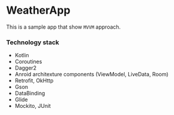 # WeatherApp

This is a sample app that show `MVVM` approach.

### Technology stack
- Kotlin
- Coroutines
- Dagger2
- Anroid architexture components (ViewModel, LiveData, Room)
- Retrofit, OkHttp
- Gson
- DataBinding
- Glide
- Mockito, JUnit
